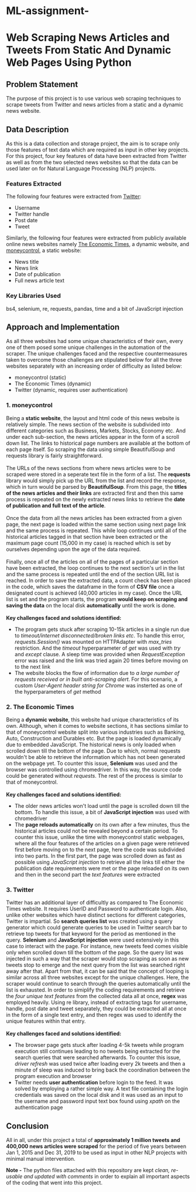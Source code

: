 # ML-assignment-
# Web Scraping News Articles and Tweets From Static And Dynamic Web Pages Using Python
## Problem Statement
The purpose of this project is to use various web scraping techniques to scrape tweets from Twitter and news articles from a static and a dynamic news website.

## Data Description
As this is a data collection and storage project, the aim is to scrape only those features of text data which are required as input in other key projects. For this project, four key features of data have been extracted from Twitter as well as from the two selected news websites so that the data can be used later on for Natural Language Processing (NLP) projects.

### Features Extracted
The following four features were extracted from [Twitter](https://www.twitter.com):
- Username
- Twitter handle
- Post date
- Tweet

Similarly, the following four features were extracted from publicly available online news websites namely [The Economic Times](https://www.economictimes.com), a dynamic website, and [moneycontrol](https://www.moneycontrol.com), a static website:
- News title
- News link
- Date of publication
- Full news article text

### Key Libraries Used
bs4, selenium, re, requests, pandas, time and a bit of JavaScript injection


## Approach and Implementation
As all three websites had some unique characteristics of their own, every one of them posed some unique challenges in the automation of the scraper. The unique challenges faced and the respective countermeasures taken to overcome those challenges are stipulated below for all the three websites separately with an increasing order of difficulty as listed below:
- moneycontrol (static)
- The Economic Times (dynamic)
- Twitter (dynamic, requires user authentication)

### 1. moneycontrol
Being a **static website**, the layout and html code of this news website is relatively simple. The news section of the website is subdivided into different categories such as Business, Markets, Stocks, Economy etc. And under each sub-section, the news articles appear in the form of a scroll down list. The links to historical page numbers are available at the bottom of each page itself.
So scraping the data using simple BeautifulSoup and requests library is fairly straightforward.<br/><br/>
The URLs of the news sections from where news articles were to be scraped were stored in a seperate text file in the form of a list. The **requests** library would simply pick up the URL from the list and record the response, which in turn would be parsed by **BeautifulSoup**. From this page, the **titles of the news articles and their links** are extracted first and then this same process is repeated on the newly extracted news links to retrieve the **date of publication and full text of the article**.<br/><br/>
Once the data from all the news articles has been extracted from a given page, the next page is loaded within the same section using next page link and the same process is repeated. This while loop continues until all of the historical articles tagged in that section have been extracted or the maximum page count (15,000 in my case) is reached which is set by ourselves depending upon the age of the data required.<br/><br/>
Finally, once all of the articles on all of the pages of a particular section have been extracted, the loop continues to the next section's url in the list and the same process is repeated until the end of the section URL list is reached. In order to save the extracted data, a count check has been placed in the code, which saves the dataframe in the form of **CSV file** once a designated count is achieved (40,000 articles in my case). Once the URL list is set and the program starts, the program **would keep on scraping and saving the data** on the local disk **automatically** until the work is done.
<br/>
<br/>
**Key challenges faced and solutions identified:**
- The program gets stuck after scraping 10-15k articles in a single run due to *timeout/internet disconnected/broken links etc*. To handle this error, *requests.Session()* was mounted on HTTPAdapter with *max_tries* restriction. And the *timeout* hyperparameter of *get* was used with *try* and *except* clause. A sleep time was provided when *RequestException* error was raised and the link was tried again 20 times before moving on to the next link
- The website blocks the flow of information due to *a large number of requests received or in built anti-scraping alert*. For this scenario, a custom *User-Agent header string for Chrome* was insterted as one of the hyperparameters of *get* method

### 2. The Economic Times
Being a **dynamic website**, this website had unique characteristics of its own. Although, when it comes to website sections, it has sections similar to that of moneycontrol website split into various industries such as Banking, Auto, Construction and Durables etc. But the page is loaded dynamically due to embedded JavaScript. The historical news is only loaded when scrolled down till the bottom of the page. Due to which, normal requests wouldn't be able to retrieve the information which has not been generated on the webpage yet. To counter this issue, **Selenium** was used and the browser was controlled using chromedriver. In this way, the source code could be generated without *requests*. The rest of the process is similar to that of moneycontrol.
<br/>
<br/>
**Key challenges faced and solutions identified:**
- The older news articles won't load until the page is scrolled down till the bottom. To handle this issue, a bit of **JavaScript injection** was used with chromedriver
- The **page reloads automatically** on its own after a few minutes, thus the historical articles could not be revealed beyond a certain period. To counter this issue, unlike the time with moneycontrol static webpages, where all the four features of the articles on a given page were retrieved first before moving on to the next page, here the code was subdivided into two parts. In the first part, the page was scrolled down as fast as possible using *JavaScript injection* to retrieve all the links till either the publication date requirements were met or the page reloaded on its own and then in the second part the *text features* were extracted

### 3. Twitter
Twitter has an additional layer of difficultly as compared to The Economic Times website. It requires UserID and Password to authenticate login. Also, unlike other websites which have distinct sections for different categories, Twitter is impartial. So **search queries list** was created using a query generator which could generate queries to be used in Twitter search bar to retrieve top tweets for that keyword for the period as mentioned in the query. **Selenium** and **JavaScript injection** were used extensively in this case to interact with the page. For instance, new tweets feed comes visible only when scrolled down till the bottom of the page. So the query list was injected in such a way that the scraper would stop scraping as soon as new tweets stop to emerge and the next query from the list was searched right away after that. Apart from that, it can be said that the concept of looping is similar across all three websites except for the unique challenges. Here, the scraper would continue to search through the queries automatically until the list is exhausted. In order to simiplify the coding requirements and retrieve the *four unique text features* from the collected data all at once, **regex** was employed heavily. Using re library, instead of extracting tags for username, handle, post date and tweet separately, they could be extracted all at once in the form of a single text entry, and then regex was used to identify the unique features within that entry.
<br/>
<br/>
**Key challenges faced and solutions identified:**
- The browser page gets stuck after loading 4-5k tweets while program execution still continues leading to no tweets being extracted for the search queries that were searched afterwards. To counter this issue, *driver refresh* was used twice after loading every 2k tweets and then a minute of sleep was induced to bring back the coordination between the program execution and browser
- Twitter needs **user authentication** before login to the feed. It was solved by employing a rather simple way. A text file containing the login credentials was saved on the local disk and it was used as an input to the username and password input text box found using *xpath* on the authentication page

## Conclusion
All in all, under this project a total of **approximately 1 million tweets and 400,000 news articles were scraped** for the period of five years between Jan 1, 2015 and Dec 31, 2019 to be used as input in other NLP projects with minimal manual intervention.

**Note -** The python files attached with this repository are kept *clean, re-usable and updated with comments* in order to explain all important aspects of the coding that went into this project.
